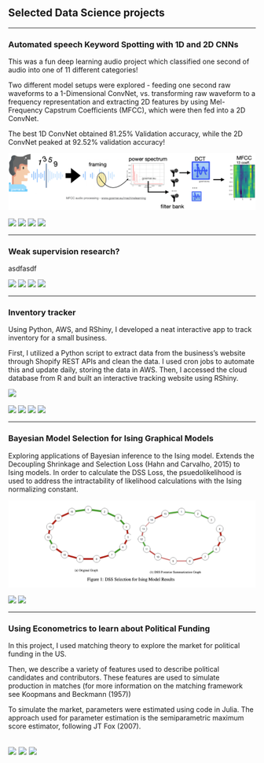 ## Selected Data Science projects

---

### Automated speech Keyword Spotting with 1D and 2D CNNs

This was a fun deep learning audio project which classified one second of audio into one of 11 different categories! 

Two different model setups were explored - feeding one second raw waveforms to a 1-Dimensional ConvNet, vs. transforming raw waveform to a frequency representation and extracting 2D features by using Mel-Frequency Capstrum Coefficients (MFCC), which were then fed into a 2D ConvNet. 

The best 1D ConvNet obtained 81.25% Validation accuracy, while the 2D ConvNet peaked at 92.52% validation accuracy!

<img src="images/mfcc-1024x235.png?raw=true" />

[![](https://img.shields.io/badge/Python-grey?style=for-the-badge&logo=Python)](#) ![](https://img.shields.io/badge/AWS-%23FF9900?style=for-the-badge&logo=amazon-aws&logoColor=white) [![](https://img.shields.io/badge/Tensorflow-blue?style=for-the-badge&logo=tensorflow)](#) [![](https://img.shields.io/badge/numpy-black?style=for-the-badge&logo=numpy)](#) 

---

### Weak supervision research?

asdfasdf

[![](https://img.shields.io/badge/Python-grey?style=for-the-badge&logo=Python)](#) ![](https://img.shields.io/badge/AWS-%23FF9900?style=for-the-badge&logo=amazon-aws&logoColor=white) [![](https://img.shields.io/badge/SKlearn-purple?style=for-the-badge&logo=Scikit-learn)](#) [![](https://img.shields.io/badge/numpy-black?style=for-the-badge&logo=numpy)](#) 

---

### Inventory tracker

Using Python, AWS, and RShiny, I developed a neat interactive app to track inventory for a small business. 

First, I utilized a Python script to extract data from the business’s website through Shopify REST APIs and clean the data. I used cron jobs to automate this and update daily, storing the data in AWS. Then, I accessed the cloud database from R and built an interactive tracking website using RShiny.

<img src="images/mobility.png?raw=true" />

[![](https://img.shields.io/badge/Python-grey?style=for-the-badge&logo=Python)](#) ![](https://img.shields.io/badge/AWS-%23FF9900?style=for-the-badge&logo=amazon-aws&logoColor=white) [![](https://img.shields.io/badge/R-blue?style=for-the-badge&logo=R)](#) [![](https://img.shields.io/badge/RShiny-black?style=for-the-badge&logo=RShiny)](#)

---

### Bayesian Model Selection for Ising Graphical Models

Exploring applications of Bayesian inference to the Ising model. Extends the Decoupling Shrinkage and Selection Loss (Hahn and Carvalho, 2015) to Ising models. In order to calculate the DSS Loss, the psuedolikelihood is used to address the intractability of likelihood calculations with the Ising normalizing constant.

<img src="images/bayesian_ising.png?raw=true" />

[![](https://img.shields.io/badge/R-blue?style=for-the-badge&logo=R)](#) [![](https://img.shields.io/badge/Jupyter-white?style=for-the-badge&logo=Jupyter)](#)

---

### Using Econometrics to learn about Political Funding

In this project, I used matching theory to explore the market for political funding in the US.

Then, we describe a variety of features used to describe political candidates and contributors. These features are used to simulate production in matches (for more information on the matching framework see Koopmans and Beckmann (1957))

To simulate the market, parameters were estimated using code in Julia. The approach used for parameter estimation is the semiparametric maximum score estimator, following JT Fox (2007).

[![](https://img.shields.io/badge/Julia-green?style=for-the-badge&logo=Julia)](#) [![](https://img.shields.io/badge/Python-grey?style=for-the-badge&logo=Python)](#)
![](https://img.shields.io/badge/AWS-%23FF9900?style=for-the-badge&logo=amazon-aws&logoColor=white)
---

